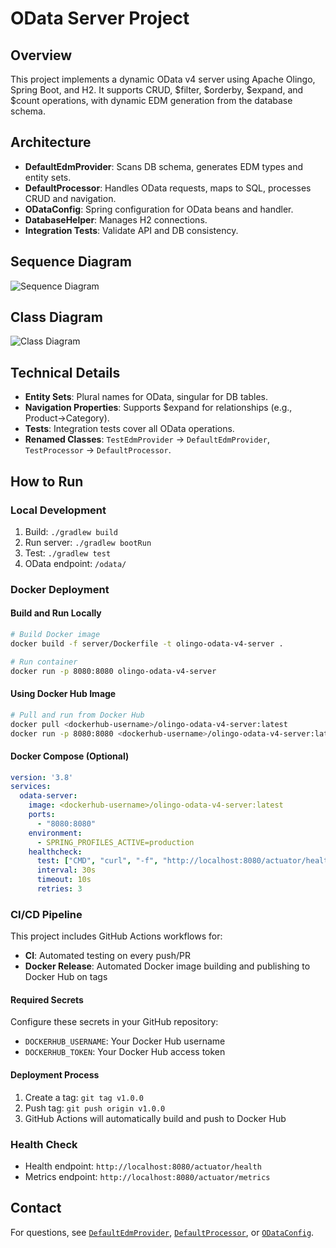 # OData Server Project

## Overview
This project implements a dynamic OData v4 server using Apache Olingo, Spring Boot, and H2. It supports CRUD, $filter, $orderby, $expand, and $count operations, with dynamic EDM generation from the database schema.

## Architecture

- **DefaultEdmProvider**: Scans DB schema, generates EDM types and entity sets.
- **DefaultProcessor**: Handles OData requests, maps to SQL, processes CRUD and navigation.
- **ODataConfig**: Spring configuration for OData beans and handler.
- **DatabaseHelper**: Manages H2 connections.
- **Integration Tests**: Validate API and DB consistency.

## Sequence Diagram

![Sequence Diagram](https://raw.githubusercontent.com/mermaid-js/mermaid-live-editor/master/public/img/sequence-diagram-example.png)

## Class Diagram

![Class Diagram](https://raw.githubusercontent.com/mermaid-js/mermaid-live-editor/master/public/img/class-diagram-example.png)

## Technical Details

- **Entity Sets**: Plural names for OData, singular for DB tables.
- **Navigation Properties**: Supports $expand for relationships (e.g., Product->Category).
- **Tests**: Integration tests cover all OData operations.
- **Renamed Classes**: `TestEdmProvider` → `DefaultEdmProvider`, `TestProcessor` → `DefaultProcessor`.

## How to Run

### Local Development

1. Build: `./gradlew build`
2. Run server: `./gradlew bootRun`
3. Test: `./gradlew test`
4. OData endpoint: `/odata/`

### Docker Deployment

#### Build and Run Locally
```bash
# Build Docker image
docker build -f server/Dockerfile -t olingo-odata-v4-server .

# Run container
docker run -p 8080:8080 olingo-odata-v4-server
```

#### Using Docker Hub Image
```bash
# Pull and run from Docker Hub
docker pull <dockerhub-username>/olingo-odata-v4-server:latest
docker run -p 8080:8080 <dockerhub-username>/olingo-odata-v4-server:latest
```

#### Docker Compose (Optional)
```yaml
version: '3.8'
services:
  odata-server:
    image: <dockerhub-username>/olingo-odata-v4-server:latest
    ports:
      - "8080:8080"
    environment:
      - SPRING_PROFILES_ACTIVE=production
    healthcheck:
      test: ["CMD", "curl", "-f", "http://localhost:8080/actuator/health"]
      interval: 30s
      timeout: 10s
      retries: 3
```

### CI/CD Pipeline

This project includes GitHub Actions workflows for:

- **CI**: Automated testing on every push/PR
- **Docker Release**: Automated Docker image building and publishing to Docker Hub on tags

#### Required Secrets
Configure these secrets in your GitHub repository:
- `DOCKERHUB_USERNAME`: Your Docker Hub username
- `DOCKERHUB_TOKEN`: Your Docker Hub access token

#### Deployment Process
1. Create a tag: `git tag v1.0.0`
2. Push tag: `git push origin v1.0.0`
3. GitHub Actions will automatically build and push to Docker Hub

### Health Check
- Health endpoint: `http://localhost:8080/actuator/health`
- Metrics endpoint: `http://localhost:8080/actuator/metrics`

## Contact

For questions, see [`DefaultEdmProvider`](server/src/main/java/com/example/DefaultEdmProvider.java:17), [`DefaultProcessor`](server/src/main/java/com/example/DefaultProcessor.java:40), or [`ODataConfig`](server/src/main/java/com/example/ODataConfig.java:14).